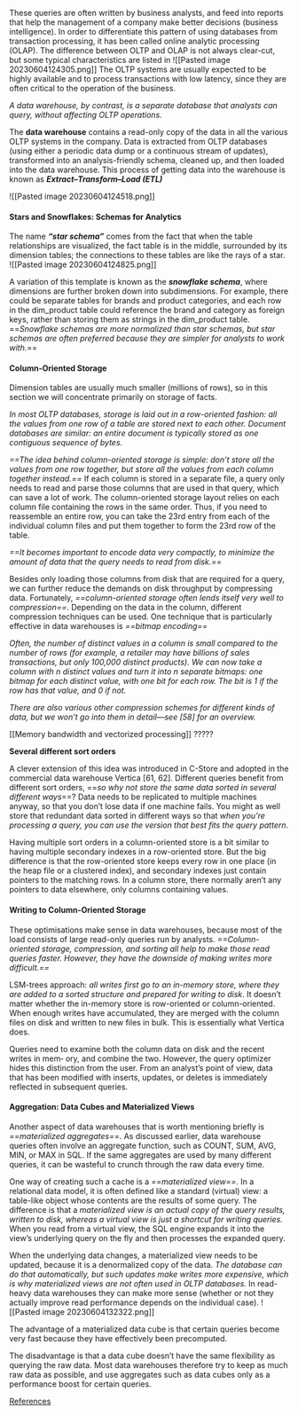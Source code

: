 These queries are often written by business analysts, and feed into reports that help the management of a company make better decisions (business intelligence). In order to differentiate this pattern of using databases from transaction processing, it has been called online analytic processing (OLAP). The difference between OLTP and OLAP is not always clear-cut, but some typical characteristics are listed in
![[Pasted image 20230604124305.png]]
The OLTP systems are usually expected to be highly available and to process transactions with low latency, since they are often critical to the operation of the business. 

*A data warehouse, by contrast, is a separate database that analysts can query, without affecting OLTP operations.* 

The **data warehouse** contains a read-only copy of the data in all the various OLTP systems in the company. Data is extracted from OLTP databases (using either a periodic data dump or a continuous stream of updates), transformed into an analysis-friendly schema, cleaned up, and then loaded into the data warehouse. This process of getting data into the warehouse is known as ***Extract–Transform–Load (ETL)***

![[Pasted image 20230604124518.png]]

#### **Stars and Snowflakes: Schemas for Analytics**

The name ***“star schema”*** comes from the fact that when the table relationships are visualized, the fact table is in the middle, surrounded by its dimension tables; the connections to these tables are like the rays of a star.
![[Pasted image 20230604124825.png]]

A variation of this template is known as the ***snowflake schema***, where dimensions are further broken down into subdimensions. For example, there could be separate tables for brands and product categories, and each row in the dim_product table could reference the brand and category as foreign keys, rather than storing them as strings in the dim_product table. ==*Snowflake schemas are more normalized than star schemas, but star schemas are often preferred because they are simpler for analysts to work with.*==

#### **Column-Oriented Storage**

Dimension tables are usually much smaller (millions of rows), so in this section we will concentrate primarily on storage of facts.

*In most OLTP databases, storage is laid out in a row-oriented fashion: all the values from one row of a table are stored next to each other. Document databases are similar: an entire document is typically stored as one contiguous sequence of bytes.*

*==The idea behind column-oriented storage is simple: don’t store all the values from one row together, but store all the values from each column together instead.==* If each column is stored in a separate file, a query only needs to read and parse those columns that are used in that query, which can save a lot of work. The column-oriented storage layout relies on each column file containing the rows in the same order. Thus, if you need to reassemble an entire row, you can take the 23rd entry from each of the individual column files and put them together to form the 23rd row of the table.

*==It becomes important to encode data very compactly, to minimize the amount of data that the query needs to read from disk.==* 

Besides only loading those columns from disk that are required for a query, we can further reduce the demands on disk throughput by compressing data. Fortunately, *==column-oriented storage often lends itself very well to compression==*. Depending on the data in the column, different compression techniques can be used. One technique that is particularly effective in data warehouses is *==bitmap encoding==*

*Often, the number of distinct values in a column is small compared to the number of rows (for example, a retailer may have billions of sales transactions, but only 100,000 distinct products). We can now take a column with n distinct values and turn it into n separate bitmaps: one bitmap for each distinct value, with one bit for each row. The bit is 1 if the row has that value, and 0 if not.*

*There are also various other compression schemes for different kinds of data, but we won’t go into them in detail—see [58] for an overview.*

[[Memory bandwidth and vectorized processing]] ?????

**Several different sort orders**

A clever extension of this idea was introduced in C-Store and adopted in the commercial data warehouse Vertica [61, 62]. Different queries benefit from different sort orders, ==*so why not store the same data sorted in several different ways*==? Data needs to be replicated to multiple machines anyway, so that you don’t lose data if one machine fails. You might as well store that redundant data sorted in different ways so that *when you’re processing a query, you can use the version that best fits the query pattern*.

Having multiple sort orders in a column-oriented store is a bit similar to having multiple secondary indexes in a row-oriented store. But the big difference is that the row-oriented store keeps every row in one place (in the heap file or a clustered index), and secondary indexes just contain pointers to the matching rows. In a column store, there normally aren’t any pointers to data elsewhere, only columns containing values.

#### Writing to Column-Oriented Storage

These optimisations make sense in data warehouses, because most of the load consists of large read-only queries run by analysts. *==Column-oriented storage, compression, and sorting all help to make those read queries faster. However, they have the downside of making writes more difficult.==*

LSM-trees approach: *all writes first go to an in-memory store, where they are added to a sorted structure and prepared for writing to disk*. It doesn’t matter whether the in-memory store is row-oriented or column-oriented. When enough writes have accumulated, they are merged with the column files on disk and written to new files in bulk. This is essentially what Vertica does.

Queries need to examine both the column data on disk and the recent writes in mem‐ ory, and combine the two. However, the query optimizer hides this distinction from the user. From an analyst’s point of view, data that has been modified with inserts, updates, or deletes is immediately reflected in subsequent queries.

#### Aggregation: Data Cubes and Materialized Views

Another aspect of data warehouses that is worth mentioning briefly is *==materialized aggregates==*. As discussed earlier, data warehouse queries often involve an aggregate function, such as COUNT, SUM, AVG, MIN, or MAX in SQL. If the same aggregates are used by many different queries, it can be wasteful to crunch through the raw data every time.  

One way of creating such a cache is a *==materialized view==*. In a relational data model, it is often defined like a standard (virtual) view: a table-like object whose contents are the results of some query. The difference is that a *materialized view is an actual copy of the query results, written to disk, whereas a virtual view is just a shortcut for writing queries.* When you read from a virtual view, the SQL engine expands it into the view’s underlying query on the fly and then processes the expanded query.

When the underlying data changes, a materialized view needs to be updated, because it is a denormalized copy of the data. *The database can do that automatically, but such updates make writes more expensive, which is why materialized views are not often used in OLTP databases.* In read-heavy data warehouses they can make more sense (whether or not they actually improve read performance depends on the individual case).
![[Pasted image 20230604132322.png]]

The advantage of a materialized data cube is that certain queries become very fast because they have effectively been precomputed.

The disadvantage is that a data cube doesn’t have the same flexibility as querying the raw data. Most data warehouses therefore try to keep as much raw data as possible, and use aggregates such as data cubes only as a performance boost for certain queries.

[References](https://www.notion.so/DB-6ce16768bb054da69228f5a40cdfa87a?pvs=4#953ebb8548a54a318b29ce9ec1fc7707 )
